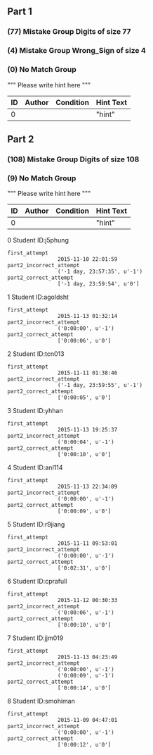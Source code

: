 ## Part 1

### (77) Mistake Group Digits of size 77




### (4) Mistake Group Wrong_Sign of size 4




### (0) No Match Group 
""" Please write hint here """

|ID	|Author	|Condition	|Hint Text|
|---|---|---|---|
|0|	|	|"hint"	|












## Part 2

### (108) Mistake Group Digits of size 108




### (9) No Match Group 
""" Please write hint here """

|ID	|Author	|Condition	|Hint Text|
|---|---|---|---|
|0|	|	|"hint"	|

0 Student ID:j5phung

	first_attempt
					2015-11-10 22:01:59
	part2_incorrect_attempt
					('-1 day, 23:57:35', u'-1')
	part2_correct_attempt
					['-1 day, 23:59:54', u'0']

1 Student ID:agoldsht

	first_attempt
					2015-11-13 01:32:14
	part2_incorrect_attempt
					('0:00:00', u'-1')
	part2_correct_attempt
					['0:00:06', u'0']

2 Student ID:tcn013

	first_attempt
					2015-11-11 01:38:46
	part2_incorrect_attempt
					('-1 day, 23:59:55', u'-1')
	part2_correct_attempt
					['0:00:05', u'0']

3 Student ID:yhhan

	first_attempt
					2015-11-13 19:25:37
	part2_incorrect_attempt
					('0:00:04', u'-1')
	part2_correct_attempt
					['0:00:10', u'0']

4 Student ID:anl114

	first_attempt
					2015-11-13 22:34:09
	part2_incorrect_attempt
					('0:00:00', u'-1')
	part2_correct_attempt
					['0:00:09', u'0']

5 Student ID:r9jiang

	first_attempt
					2015-11-11 09:53:01
	part2_incorrect_attempt
					('0:00:00', u'-1')
	part2_correct_attempt
					['0:02:31', u'0']

6 Student ID:cprafull

	first_attempt
					2015-11-12 00:30:33
	part2_incorrect_attempt
					('0:00:06', u'-1')
	part2_correct_attempt
					['0:00:10', u'0']

7 Student ID:jjm019

	first_attempt
					2015-11-13 04:23:49
	part2_incorrect_attempt
					('0:00:00', u'-1')
					('0:00:09', u'-1')
	part2_correct_attempt
					['0:00:14', u'0']

8 Student ID:smohiman

	first_attempt
					2015-11-09 04:47:01
	part2_incorrect_attempt
					('0:00:00', u'-1')
	part2_correct_attempt
					['0:00:12', u'0']












